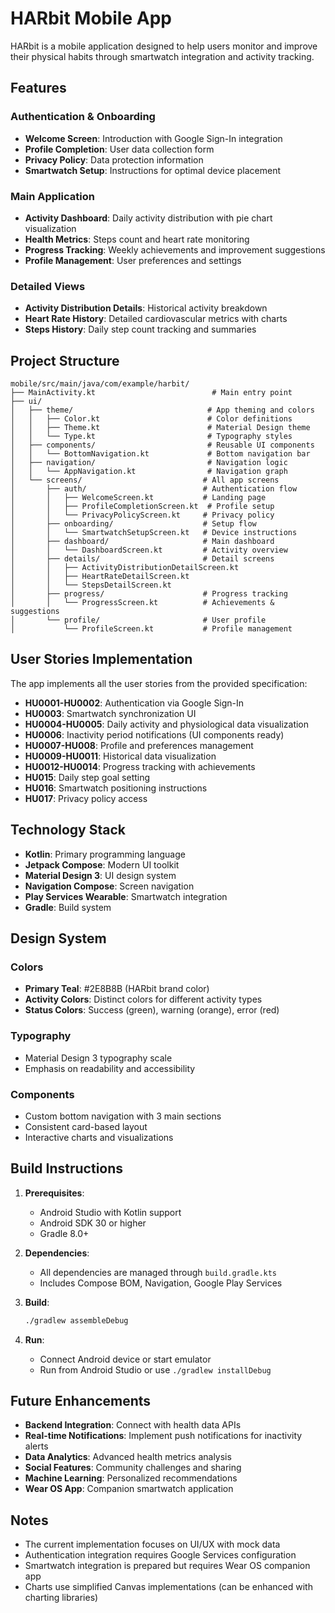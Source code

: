 # HARbit Mobile App

HARbit is a mobile application designed to help users monitor and improve their physical habits through smartwatch integration and activity tracking.

## Features

### Authentication & Onboarding
- **Welcome Screen**: Introduction with Google Sign-In integration
- **Profile Completion**: User data collection form
- **Privacy Policy**: Data protection information
- **Smartwatch Setup**: Instructions for optimal device placement

### Main Application
- **Activity Dashboard**: Daily activity distribution with pie chart visualization
- **Health Metrics**: Steps count and heart rate monitoring
- **Progress Tracking**: Weekly achievements and improvement suggestions
- **Profile Management**: User preferences and settings

### Detailed Views
- **Activity Distribution Details**: Historical activity breakdown
- **Heart Rate History**: Detailed cardiovascular metrics with charts
- **Steps History**: Daily step count tracking and summaries

## Project Structure

```
mobile/src/main/java/com/example/harbit/
├── MainActivity.kt                          # Main entry point
├── ui/
│   ├── theme/                              # App theming and colors
│   │   ├── Color.kt                        # Color definitions
│   │   ├── Theme.kt                        # Material Design theme
│   │   └── Type.kt                         # Typography styles
│   ├── components/                         # Reusable UI components
│   │   └── BottomNavigation.kt             # Bottom navigation bar
│   ├── navigation/                         # Navigation logic
│   │   └── AppNavigation.kt                # Navigation graph
│   └── screens/                           # All app screens
│       ├── auth/                          # Authentication flow
│       │   ├── WelcomeScreen.kt           # Landing page
│       │   ├── ProfileCompletionScreen.kt  # Profile setup
│       │   └── PrivacyPolicyScreen.kt     # Privacy policy
│       ├── onboarding/                    # Setup flow
│       │   └── SmartwatchSetupScreen.kt   # Device instructions
│       ├── dashboard/                     # Main dashboard
│       │   └── DashboardScreen.kt         # Activity overview
│       ├── details/                       # Detail screens
│       │   ├── ActivityDistributionDetailScreen.kt
│       │   ├── HeartRateDetailScreen.kt
│       │   └── StepsDetailScreen.kt
│       ├── progress/                      # Progress tracking
│       │   └── ProgressScreen.kt          # Achievements & suggestions
│       └── profile/                       # User profile
│           └── ProfileScreen.kt           # Profile management
```

## User Stories Implementation

The app implements all the user stories from the provided specification:

- **HU0001-HU0002**: Authentication via Google Sign-In
- **HU0003**: Smartwatch synchronization UI
- **HU0004-HU0005**: Daily activity and physiological data visualization
- **HU0006**: Inactivity period notifications (UI components ready)
- **HU0007-HU008**: Profile and preferences management
- **HU0009-HU0011**: Historical data visualization
- **HU0012-HU0014**: Progress tracking with achievements
- **HU015**: Daily step goal setting
- **HU016**: Smartwatch positioning instructions
- **HU017**: Privacy policy access

## Technology Stack

- **Kotlin**: Primary programming language
- **Jetpack Compose**: Modern UI toolkit
- **Material Design 3**: UI design system
- **Navigation Compose**: Screen navigation
- **Play Services Wearable**: Smartwatch integration
- **Gradle**: Build system

## Design System

### Colors
- **Primary Teal**: #2E8B8B (HARbit brand color)
- **Activity Colors**: Distinct colors for different activity types
- **Status Colors**: Success (green), warning (orange), error (red)

### Typography
- Material Design 3 typography scale
- Emphasis on readability and accessibility

### Components
- Custom bottom navigation with 3 main sections
- Consistent card-based layout
- Interactive charts and visualizations

## Build Instructions

1. **Prerequisites**:
   - Android Studio with Kotlin support
   - Android SDK 30 or higher
   - Gradle 8.0+

2. **Dependencies**:
   - All dependencies are managed through `build.gradle.kts`
   - Includes Compose BOM, Navigation, Google Play Services

3. **Build**:
   ```bash
   ./gradlew assembleDebug
   ```

4. **Run**:
   - Connect Android device or start emulator
   - Run from Android Studio or use `./gradlew installDebug`

## Future Enhancements

- **Backend Integration**: Connect with health data APIs
- **Real-time Notifications**: Implement push notifications for inactivity alerts
- **Data Analytics**: Advanced health metrics analysis
- **Social Features**: Community challenges and sharing
- **Machine Learning**: Personalized recommendations
- **Wear OS App**: Companion smartwatch application

## Notes

- The current implementation focuses on UI/UX with mock data
- Authentication integration requires Google Services configuration
- Smartwatch integration is prepared but requires Wear OS companion app
- Charts use simplified Canvas implementations (can be enhanced with charting libraries)